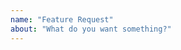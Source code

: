```yaml
---
name: "Feature Request"
about: "What do you want something?"
---
```


<!--
  Before opening a new issue please:
  
  - Search all issues at https://github.com/ilsubyeega/sugoidesu/issues
    for solutions and to avoid duplication.
    
  이 이슈를 올리기 전 읽어주세요:
  - 이슈 겹침과 이미 있는 해결된 이슈를 올리지 않기 위해 미리 https://github.com/ilsubyeega/sugoidesu/issues
    에서 확인해주세요!
  
-->
